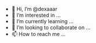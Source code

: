 - 👋 Hi, I’m @dexaaar
- 👀 I’m interested in ...
- 🌱 I’m currently learning ...
- 💞️ I’m looking to collaborate on ...
- 📫 How to reach me ...

<!---
dexaaar/dexaaar is a ✨ special ✨ repository because its `README.md` (this file) appears on your GitHub profile.
You can click the Preview link to take a look at your changes.
--->
